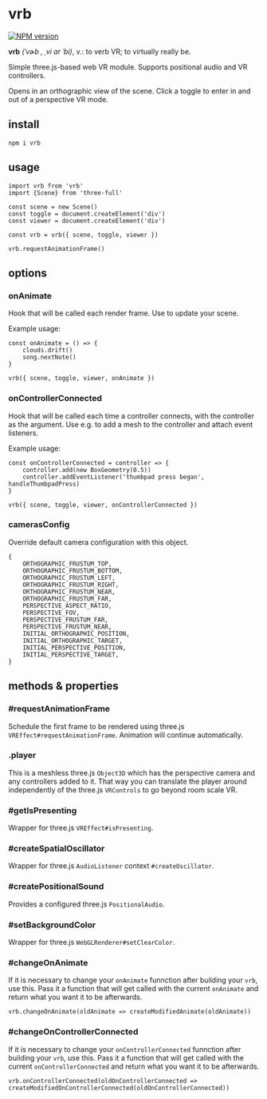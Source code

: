 # vrb

[![NPM version](https://www.npmjs.com/package/vrb)](https://www.npmjs.com/package/vrb)

**vrb** *(ˈvɚb , ˌvi ɑr ˈbi)*, v.: to verb VR; to virtually really be.

Simple three.js-based web VR module. Supports positional audio and VR controllers.

Opens in an orthographic view of the scene. Click a toggle to enter in and out of a perspective VR mode.

## install

`npm i vrb`

## usage

```
import vrb from 'vrb'
import {Scene} from 'three-full'

const scene = new Scene()
const toggle = document.createElement('div')
const viewer = document.createElement('div')

const vrb = vrb({ scene, toggle, viewer })

vrb.requestAnimationFrame()
```

## options

### onAnimate

Hook that will be called each render frame. Use to update your scene.

Example usage:

```
const onAnimate = () => {
    clouds.drift()
    song.nextNote()
}

vrb({ scene, toggle, viewer, onAnimate })
```

### onControllerConnected

Hook that will be called each time a controller connects, with the controller as the argument. Use e.g. to add a mesh to the controller and attach event listeners.

Example usage:

```
const onControllerConnected = controller => {
    controller.add(new BoxGeometry(0.5))
    controller.addEventListener('thumbpad press began', handleThumbpadPress)
}

vrb({ scene, toggle, viewer, onControllerConnected })
```

### camerasConfig

Override default camera configuration with this object.

```
{
    ORTHOGRAPHIC_FRUSTUM_TOP,
    ORTHOGRAPHIC_FRUSTUM_BOTTOM,
    ORTHOGRAPHIC_FRUSTUM_LEFT,
    ORTHOGRAPHIC_FRUSTUM_RIGHT,
    ORTHOGRAPHIC_FRUSTUM_NEAR,
    ORTHOGRAPHIC_FRUSTUM_FAR,
    PERSPECTIVE_ASPECT_RATIO,
    PERSPECTIVE_FOV,
    PERSPECTIVE_FRUSTUM_FAR,
    PERSPECTIVE_FRUSTUM_NEAR,
    INITIAL_ORTHOGRAPHIC_POSITION,
    INITIAL_ORTHOGRAPHIC_TARGET,
    INITIAL_PERSPECTIVE_POSITION,
    INITIAL_PERSPECTIVE_TARGET,
}
```

## methods & properties

### #requestAnimationFrame

Schedule the first frame to be rendered using three.js `VREffect#requestAnimationFrame`. Animation will continue automatically.

### .player

This is a meshless three.js `Object3D` which has the perspective camera and any controllers added to it. That way you can translate the player around independently of the three.js `VRControls` to go beyond room scale VR.

### #getIsPresenting

Wrapper for three.js `VREffect#isPresenting`.

### #createSpatialOscillator

Wrapper for three.js `AudioListener` context `#createOscillator`.

### #createPositionalSound

Provides a configured three.js `PositionalAudio`.

### #setBackgroundColor

Wrapper for three.js `WebGLRenderer#setClearColor`.

### #changeOnAnimate

If it is necessary to change your `onAnimate` funnction after building your `vrb`, use this. Pass it a function that will get called with the current `onAnimate` and return what you want it to be afterwards.

`vrb.changeOnAnimate(oldAnimate => createModifiedAnimate(oldAnimate))`

### #changeOnControllerConnected

If it is necessary to change your `onControllerConnected` funnction after building your `vrb`, use this. Pass it a function that will get called with the current `onControllerConnected` and return what you want it to be afterwards.

`vrb.onControllerConnected(oldOnControllerConnected => createModifiedOnControllerConnected(oldOnControllerConnected))`

